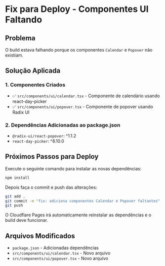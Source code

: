 # Fix para Deploy - Componentes UI Faltando

## Problema
O build estava falhando porque os componentes `Calendar` e `Popover` não existiam.

## Solução Aplicada

### 1. Componentes Criados
- ✅ `src/components/ui/calendar.tsx` - Componente de calendário usando react-day-picker
- ✅ `src/components/ui/popover.tsx` - Componente de popover usando Radix UI

### 2. Dependências Adicionadas ao package.json
- `@radix-ui/react-popover`: ^1.1.2
- `react-day-picker`: ^8.10.0

## Próximos Passos para Deploy

Execute o seguinte comando para instalar as novas dependências:

```bash
npm install
```

Depois faça o commit e push das alterações:

```bash
git add .
git commit -m "fix: adiciona componentes Calendar e Popover faltantes"
git push
```

O Cloudflare Pages irá automaticamente reinstalar as dependências e o build deve funcionar.

## Arquivos Modificados
- `package.json` - Adicionadas dependências
- `src/components/ui/calendar.tsx` - Novo arquivo
- `src/components/ui/popover.tsx` - Novo arquivo
